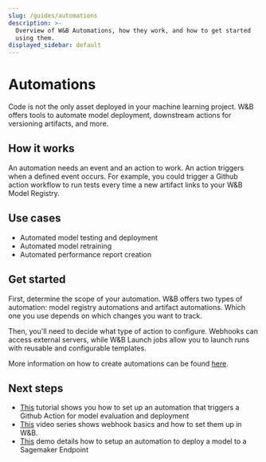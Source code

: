```yaml
---
slug: /guides/automations
description: >-
  Overview of W&B Automations, how they work, and how to get started
  using them.
displayed_sidebar: default
---
```


# Automations

Code is not the only asset deployed in your machine learning project. W&B offers tools to automate model deployment, downstream actions for versioning artifacts, and more.

## How it works
An automation needs an event and an action to work. An action triggers when a defined event occurs. For example, you could trigger a Github action workflow to run tests every time a new artifact links to your W&B Model Registry.

## Use cases
- Automated model testing and deployment
- Automated model retraining
- Automated performance report creation

## Get started
First, determine the scope of your automation. W&B offers two types of automation: model registry automations and artifact automations. Which one you use depends on which changes you want to track. 

Then, you'll need to decide what type of action to configure. Webhooks can access external servers, while W&B Launch jobs allow you to launch runs with reusable and configurable templates.

More information on how to create automations can be found [here](../automations/project-scoped-automations.md).

## Next steps
- [This](https://wandb.ai/wandb/wandb-model-cicd/reports/Model-CI-CD-with-W-B--Vmlldzo0OTcwNDQw) tutorial shows you how to set up an automation that triggers a Github Action for model evaluation and deployment
- [This](https://youtube.com/playlist?list=PLD80i8An1OEGECFPgY-HPCNjXgGu-qGO6&feature=shared) video series shows webhook basics and how to set them up in W&B.
- [This](https://www.youtube.com/watch?v=s5CMj_w3DaQ) demo details how to setup an automation to deploy a model to a Sagemaker Endpoint